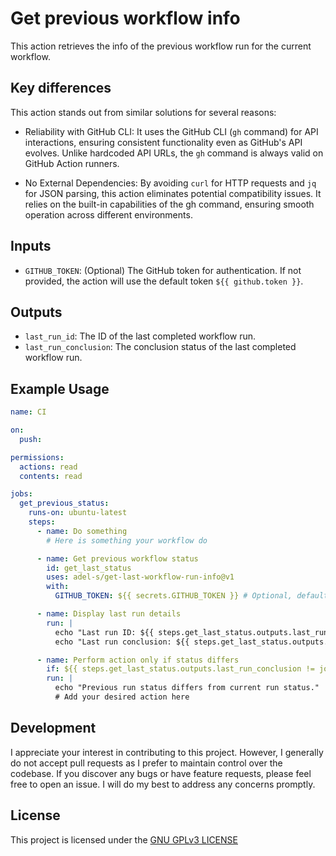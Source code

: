 # Get previous workflow info

This action retrieves the info of the previous workflow run for the current workflow.

## Key differences
This action stands out from similar solutions for several reasons:

* Reliability with GitHub CLI: It uses the GitHub CLI (`gh` command) for API interactions, ensuring consistent functionality even as GitHub's API evolves. Unlike hardcoded API URLs, the `gh` command is always valid on GitHub Action runners.

* No External Dependencies: By avoiding `curl` for HTTP requests and `jq` for JSON parsing, this action eliminates potential compatibility issues. It relies on the built-in capabilities of the gh command, ensuring smooth operation across different environments.

## Inputs

* `GITHUB_TOKEN`: (Optional) The GitHub token for authentication. If not provided, the action will use the default token `${{ github.token }}`.

## Outputs

* `last_run_id`: The ID of the last completed workflow run.
* `last_run_conclusion`: The conclusion status of the last completed workflow run.

## Example Usage

```yaml
name: CI

on:
  push:

permissions:
  actions: read
  contents: read

jobs:
  get_previous_status:
    runs-on: ubuntu-latest
    steps:
      - name: Do something
        # Here is something your workflow do

      - name: Get previous workflow status
        id: get_last_status
        uses: adel-s/get-last-workflow-run-info@v1
        with:
          GITHUB_TOKEN: ${{ secrets.GITHUB_TOKEN }} # Optional, default is ${{ github.token }}

      - name: Display last run details
        run: |
          echo "Last run ID: ${{ steps.get_last_status.outputs.last_run_id }}"
          echo "Last run conclusion: ${{ steps.get_last_status.outputs.last_run_conclusion }}"

      - name: Perform action only if status differs
        if: ${{ steps.get_last_status.outputs.last_run_conclusion != job.status }}
        run: |
          echo "Previous run status differs from current run status."
          # Add your desired action here
```

## Development
I appreciate your interest in contributing to this project. However, I generally do not accept pull requests as I prefer to maintain control over the codebase. 
If you discover any bugs or have feature requests, please feel free to open an issue. I will do my best to address any concerns promptly.

## License
This project is licensed under the [GNU GPLv3 LICENSE](./LICENSE)
